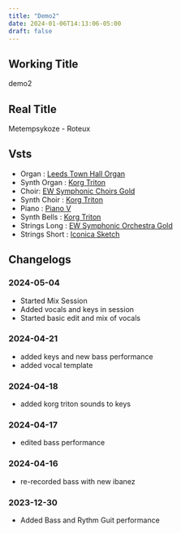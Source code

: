 ```yaml
---
title: "Demo2"
date: 2024-01-06T14:13:06-05:00
draft: false
---
```


## Working Title

demo2

## Real Title

Metempsykoze - Roteux

## Vsts

- Organ : [Leeds Town Hall Organ](https://www.samplephonics.com/products/free/sampler-instruments/the-leeds-town-hall-organ)
- Synth Organ : [Korg Triton](https://www.korg.com/us/products/software/kc_triton/)
- Choir: [EW Symphonic Choirs Gold](https://www.soundsonline.com/vocals/symphonic-choirs)
- Synth Choir : [Korg Triton](https://www.korg.com/us/products/software/kc_triton/)
- Piano : [Piano V](https://www.arturia.com/products/software-instruments/piano-v/overview)
- Synth Bells : [Korg Triton](https://www.korg.com/us/products/software/kc_triton/)
- Strings Long : [EW Symphonic Orchestra Gold](https://www.soundsonline.com/orchestral/symphonic-orchestra)
- Strings Short : [Iconica Sketch](https://www.steinberg.net/vst-instruments/iconica-sketch/)

## Changelogs

### 2024-05-04

- Started Mix Session
- Added vocals and keys in session
- Started basic edit and mix of vocals

### 2024-04-21

- added keys and new bass performance
- added vocal template

### 2024-04-18

- added korg triton sounds to keys

### 2024-04-17

- edited bass performance

### 2024-04-16

- re-recorded bass with new ibanez

### 2023-12-30

- Added Bass and Rythm Guit performance